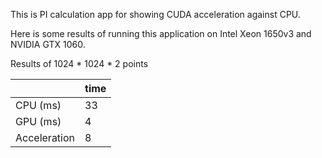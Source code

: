This is PI calculation app for showing CUDA acceleration against CPU.

Here is some results of running this application on Intel Xeon 1650v3 and NVIDIA GTX 1060.

Results of 1024 * 1024 * 2 points

|  | time |
| --- | --- |
| CPU (ms) | 33 |
| GPU (ms) | 4 |
| Acceleration | 8 |
